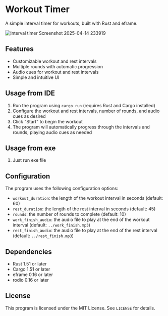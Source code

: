 # Workout Timer

A simple interval timer for workouts, built with Rust and eframe.

![Interval timer Screenshot 2025-04-14 233919](https://github.com/user-attachments/assets/67592c30-64c2-46f2-9311-b5a23a6a558e)

## Features

* Customizable workout and rest intervals
* Multiple rounds with automatic progression
* Audio cues for workout and rest intervals
* Simple and intuitive UI

## Usage from IDE

1. Run the program using `cargo run` (requires Rust and Cargo installed)
2. Configure the workout and rest intervals, number of rounds, and audio cues as desired
3. Click "Start" to begin the workout
4. The program will automatically progress through the intervals and rounds, playing audio cues as needed

## Usage from exe

1. Just run exe file

## Configuration

The program uses the following configuration options:

* `workout_duration`: the length of the workout interval in seconds (default: 60)
* `rest_duration`: the length of the rest interval in seconds (default: 45)
* `rounds`: the number of rounds to complete (default: 10)
* `work_finish_audio`: the audio file to play at the end of the workout interval (default: `../work_finish.mp3`)
* `rest_finish_audio`: the audio file to play at the end of the rest interval (default: `../rest_finish.mp3`)

## Dependencies

* Rust 1.51 or later
* Cargo 1.51 or later
* eframe 0.16 or later
* rodio 0.16 or later

## License

This program is licensed under the MIT License. See `LICENSE` for details.
